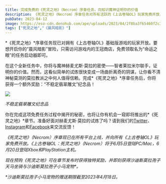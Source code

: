 ```yaml
---
title: 完成免费的《死灵之地》（Necrom）序章任务，向知识魔神证明你的价值
description: 《死灵之地》（Necrom）序章任务对所有活跃的《上古卷轴OL》玩家免费开放，去通过赫麦尤斯·莫拉的考验，开启你的“晨风暗影”冒险之旅吧！
pubDate: 2023-04-12
image: https://eso-cdn.denohub.com/ape/uploads/2023/04/2f8ba3f65460f2c35026c29d2d3c6341.jpg
tags: ["死灵之地","《晨风暗影》"]
---
```


*《死灵之地》*序章任务现已对拥有《上古卷轴OL》基础版游戏的玩家开放。要想开启你的“晨风暗影”冒险，只需访问游戏内的王冠商店，免费领取名为“命运之眼”的任务启动器即可。

在这个全新任务中，你将与魔神赫麦尤斯·莫拉的密使——智者莱拉米尔联手，证明你的价值。然而，这看似简单的试炼很快变成一场曲折离奇的阴谋，让你看不清神秘莫测的莫拉教派之中何人值得信赖。完成*《死灵之地》*序章任务后，你将获得一个额外奖励：“不稳定翡翠雕文”纪念品！

![](https://eso-cdn.denohub.com/ape/uploads/2023/04/dc4da36e0a318f2e8a1dadf0c49f04c6.jpg)

<p class="text-gray-500 text-sm text-center"><i>不稳定翡翠雕文纪念品</i></p>

你在完成这项免费任务过程中揭开的秘密，也将让你有机会一窥即将推出的*《死灵之地》*章节。准备好面对赫麦尤斯·莫拉的试炼了吗？请到我们的[Twitter](https://twitter.com/TESOnline)、[Instagram](https://www.instagram.com/elderscrollsonline/)和[Facebook](https://www.facebook.com/ElderScrollsOnline)来交流反馈！

_《死灵之地》（Necrom）序章现已在所有平台上线，并向所有《上古卷轴OL》玩家免费开放。《上古卷轴OL：死灵之地》（Necrom）将于6月5日登陆PC/Mac，6月20日登陆Xbox和PlayStation主机。_

_现在预购《死灵之地》可在章节发布时获得独特奖励，并即刻获得沙迪斯莫拉孢子天马坐骑与沙迪斯莫拉孢子小马宠物\*。_

_\*沙迪斯莫拉孢子小马宠物的赠送期限截至2023年4月18日。_

